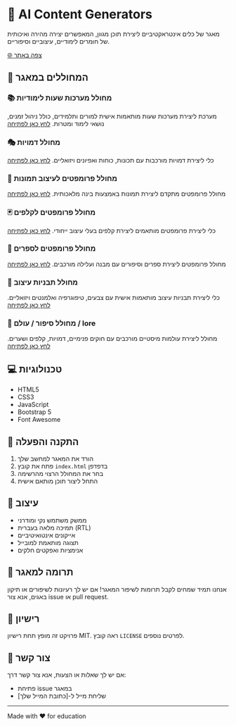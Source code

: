 # 🎨 AI Content Generators

מאגר של כלים אינטראקטיביים ליצירת תוכן מגוון, המאפשרים יצירה מהירה ואיכותית של חומרים לימודיים, עיצוביים וסיפוריים.

[🌐 צפה באתר](https://anlominus.github.io/AI-Content-Generators)

## 🌟 המחוללים במאגר

### 📚 מחולל מערכות שעות לימודיות

מערכת ליצירת מערכות שעות מותאמות אישית למורים ותלמידים, כולל ניהול זמנים, נושאי לימוד ומטרות.
[לחץ כאן לפתיחה](Schedule-Generator.html)

### 🎭 מחולל דמויות

כלי ליצירת דמויות מורכבות עם תכונות, כוחות ואפיונים ויזואליים.
[לחץ כאן לפתיחה](Character-Forge.html)

### 🎨 מחולל פרומפטים לעיצוב תמונות

מחולל פרומפטים מתקדם ליצירת תמונות באמצעות בינה מלאכותית.
[לחץ כאן לפתיחה](Image-Prompt-Generator.html)

### 🃏 מחולל פרומפטים לקלפים

כלי ליצירת פרומפטים מותאמים ליצירת קלפים בעלי עיצוב ייחודי.
[לחץ כאן לפתיחה](Card-Prompt-Generator.html)

### 📖 מחולל פרומפטים לספרים

מחולל פרומפטים ליצירת ספרים וסיפורים עם מבנה ועלילה מורכבים.
[לחץ כאן לפתיחה](Book-Prompt-Generator.html)

### 🎯 מחולל תבניות עיצוב

כלי ליצירת תבניות עיצוב מותאמות אישית עם צבעים, טיפוגרפיה ואלמנטים ויזואליים.
[לחץ כאן לפתיחה](Style-Presets-Generator.html)

### 🔮 מחולל סיפור / עולם / lore

מחולל ליצירת עולמות מיסטיים מורכבים עם חוקים פנימיים, דמויות, קלפים ושערים.
[לחץ כאן לפתיחה](World-Lore-Generator.html)

## 💻 טכנולוגיות

- HTML5
- CSS3
- JavaScript
- Bootstrap 5
- Font Awesome

## 🚀 התקנה והפעלה

1. הורד את המאגר למחשב שלך
2. פתח את קובץ `index.html` בדפדפן
3. בחר את המחולל הרצוי מהרשימה
4. התחל ליצור תוכן מותאם אישית

## 🎨 עיצוב

- ממשק משתמש נקי ומודרני
- תמיכה מלאה בעברית (RTL)
- אייקונים אינטואיטיביים
- תצוגה מותאמת למובייל
- אנימציות ואפקטים חלקים

## 🤝 תרומה למאגר

אנחנו תמיד שמחים לקבל תרומות לשיפור המאגר! אם יש לך רעיונות לשיפורים או תיקון באגים, אנא צור issue או pull request.

## 📄 רישיון

פרויקט זה מופץ תחת רישיון MIT. ראה קובץ `LICENSE` לפרטים נוספים.

## 👥 צור קשר

אם יש לך שאלות או הצעות, אנא צור קשר דרך:

- פתיחת issue במאגר
- שליחת מייל ל-[כתובת המייל שלך]

---
Made with ❤️ for education
